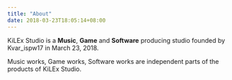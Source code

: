```yaml
---
title: "About"
date: 2018-03-23T18:05:14+08:00
---
```

KiLEx Studio is a **Music**, **Game** and **Software** producing studio founded by Kvar_ispw17 in March 23, 2018.

Music works, Game works, Software works are independent parts of the products of KiLEx Studio.